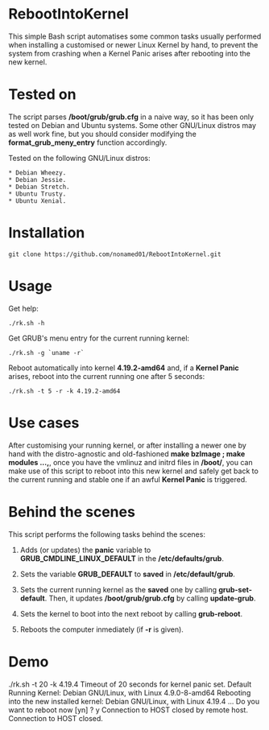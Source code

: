# RebootIntoKernel

This simple Bash script automatises some common tasks usually performed when
installing a customised or newer Linux Kernel by hand, to prevent the system
from crashing when a Kernel Panic arises after rebooting into the new kernel.

# Tested on

The script parses **/boot/grub/grub.cfg** in a naive way, so it has been
only tested on Debian and Ubuntu systems. Some other GNU/Linux distros may
as well work fine, but you should consider modifying the
**format_grub_meny_entry** function accordingly.

Tested on the following GNU/Linux distros:

	* Debian Wheezy.
	* Debian Jessie.
	* Debian Stretch.
	* Ubuntu Trusty.
	* Ubuntu Xenial.

# Installation

	git clone https://github.com/nonamed01/RebootIntoKernel.git

# Usage

Get help:

	./rk.sh -h

Get GRUB's menu entry for the current running kernel:

	./rk.sh -g `uname -r`

Reboot automatically into kernel **4.19.2-amd64** and, if a **Kernel Panic**
arises, reboot into the current running one after 5 seconds:

	./rk.sh -t 5 -r -k 4.19.2-amd64

# Use cases

After customising your running kernel, or after installing a newer one by hand with the
distro-agnostic and old-fashioned **make bzImage ; make modules ...,**, once you have the 
vmlinuz and initrd files in **/boot/**, you can make use of this script to reboot into this new
kernel and safely get back to the current running and stable one if an awful **Kernel
Panic** is triggered.

# Behind the scenes

This script performs the following tasks behind the scenes:

1) Adds (or updates) the **panic** variable to **GRUB_CMDLINE_LINUX_DEFAULT** in
   the **/etc/defaults/grub**.

2) Sets the variable **GRUB_DEFAULT** to **saved** in **/etc/default/grub**.

3) Sets the current running kernel as the **saved** one by calling **grub-set-default**. Then,
it updates **/boot/grub/grub.cfg** by calling **update-grub**.

4) Sets the kernel to boot into the next reboot by calling **grub-reboot**.

5) Reboots the computer inmediately (if **-r** is given).

# Demo

./rk.sh -t 20 -k 4.19.4
Timeout of 20 seconds for kernel panic set.
Default Running Kernel: Debian GNU/Linux, with Linux 4.9.0-8-amd64
Rebooting into the new installed kernel: Debian GNU/Linux, with Linux 4.19.4 ... 
Do you want to reboot now [yn] ?
y
Connection to HOST closed by remote host.
Connection to HOST closed.
